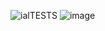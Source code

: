 ![ialTESTS](https://github.com/user-attachments/assets/7d614ed5-ef81-499c-9d2b-10698b2bfb48)
![image](https://github.com/user-attachments/assets/d41b318e-7a91-4a7a-acc5-0d7c7f4e036d)

